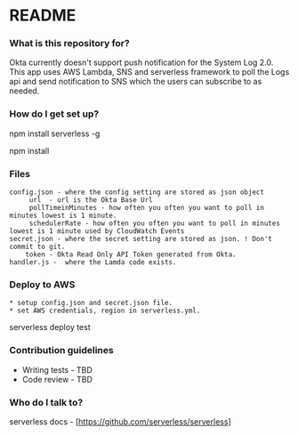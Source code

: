 # README #



### What is this repository for? ###

Okta currently doesn't support push notification for the System Log 2.0. This app uses AWS Lambda, SNS and serverless framework to poll the Logs api and send notification to SNS which the users can subscribe to as needed.

### How do I get set up? ###

npm install serverless -g

npm install

### Files ###
    config.json - where the config setting are stored as json object
         url  - url is the Okta Base Url
         pollTimeinMinutes - how often you often you want to poll in minutes lowest is 1 minute.
         schedulerRate - how often you often you want to poll in minutes lowest is 1 minute used by CloudWatch Events
    secret.json - where the secret setting are stored as json. ! Don't commit to git.
        token - Okta Read Only API Token generated from Okta.
    handler.js -  where the Lamda code exists.

### Deploy to AWS ###

    * setup config.json and secret.json file.
    * set AWS credentials, region in serverless.yml.

serverless deploy test


### Contribution guidelines ###

* Writing tests - TBD
* Code review - TBD

### Who do I talk to? ###

serverless docs - [https://github.com/serverless/serverless]
